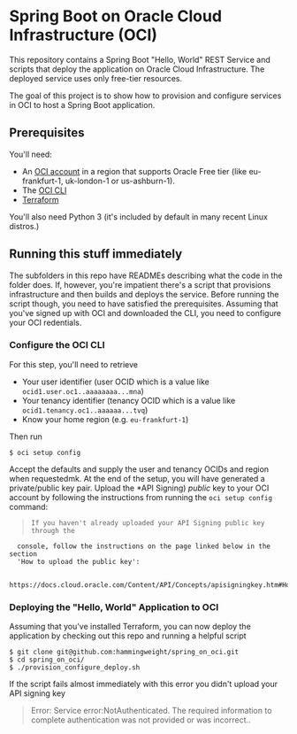 # Spring Boot on Oracle Cloud Infrastructure (OCI)
This repository contains a Spring Boot "Hello, World" REST Service and scripts that deploy the application on Oracle Cloud Infrastructure. The deployed service uses 
only free-tier resources.

The goal of this project is to show how to provision and configure services in OCI to host a Spring Boot application.

## Prerequisites
You'll need:
 * An [OCI account](https://www.oracle.com/cloud/free/) in a region that supports Oracle Free tier (like eu-frankfurt-1, uk-london-1 or us-ashburn-1).
 * The [OCI CLI](https://docs.oracle.com/en-us/iaas/Content/API/SDKDocs/cliinstall.htm)
 * [Terraform](https://www.terraform.io/downloads.htm)
 
You'll also need Python 3 (it's included by default in many recent Linux distros.)
 
## Running this stuff immediately
The subfolders in this repo have READMEs describing what the code in the folder does. If, however, you're impatient there's a script that provisions infrastructure and then
builds and deploys the service. Before running the script though, you need to have satisfied the prerequisites. Assuming that you've signed up with OCI and downloaded the CLI,
you need to configure your OCI redentials.

### Configure the OCI CLI
For this step, you'll need to retrieve
 * Your user identifier (user OCID which is a value like `ocid1.user.oc1..aaaaaaaa...mna`)
 * Your tenancy identifier (tenancy OCID which is a value like `ocid1.tenancy.oc1..aaaaaa...tvq`)
 * Know your home region (e.g. `eu-frankfurt-1`) 
 
 Then run

```
$ oci setup config
```

Accept the defaults and supply the user and tenancy OCIDs and region when requestedmk. At the end of the setup, you will have generated a private/public key pair. Upload the
*API Signing) *public* key to your OCI account by following the instructions from running the `oci setup config` command:

>     If you haven't already uploaded your API Signing public key through the
      console, follow the instructions on the page linked below in the section
      'How to upload the public key':

        https://docs.cloud.oracle.com/Content/API/Concepts/apisigningkey.htm#How2

### Deploying the "Hello, World" Application to OCI
Assuming that you've installed Terraform, you can now deploy the application by checking out this repo and running a helpful script

```
$ git clone git@github.com:hammingweight/spring_on_oci.git
$ cd spring_on_oci/
$ ./provision_configure_deploy.sh
```

If the script fails almost immediately with this error you didn't upload your API signing key

> Error: Service error:NotAuthenticated. The required information to complete authentication was not provided or was incorrect..

